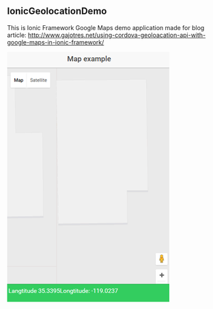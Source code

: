 ## IonicGeolocationDemo

This is Ionic Framework Google Maps demo application made for blog article: http://www.gajotres.net/using-cordova-geoloacation-api-with-google-maps-in-ionic-framework/

<img src='https://github.com/kosomi/IonicGeoDemo/blob/master/Untitled.png'>

